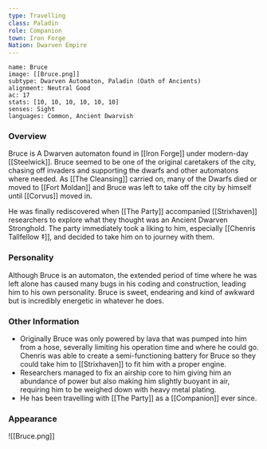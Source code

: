 ```yaml
---
type: Travelling
class: Paladin
role: Companion
town: Iron Forge
Nation: Dwarven Empire
---
```

```statblock
name: Bruce
image: [[Bruce.png]]
subtype: Dwarven Automaton, Paladin (Oath of Ancients)
alignment: Neutral Good
ac: 17
stats: [10, 10, 10, 10, 10, 10]
senses: Sight
languages: Common, Ancient Dwarvish
```

### Overview
Bruce is A Dwarven automaton found in [[Iron Forge]] under modern-day [[Steelwick]]. Bruce seemed to be one of the original caretakers of the city, chasing off invaders and supporting the dwarfs and other automatons where needed. As [[The Cleansing]] carried on, many of the Dwarfs died or moved to [[Fort Moldan]] and Bruce was left to take off the city by himself until [[Corvus]] moved in.

He was finally rediscovered when [[The Party]] accompanied [[Strixhaven]] researchers to explore what they thought was an Ancient Dwarven Stronghold. The party immediately took a liking to him, especially [[Chenris Tallfellow ‡]],  and decided to take him on to journey with them. 

### Personality 
Although Bruce is an automaton, the extended period of time where he was left alone has caused many bugs in his coding and construction, leading him to his own personality. Bruce is sweet, endearing and kind of awkward but is incredibly energetic in whatever he does.

### Other Information
- Originally Bruce was only powered by lava that was pumped into him from a hose, severally limiting his operation time and where he could go. Chenris was able to create a semi-functioning battery for Bruce so they could take him to [[Strixhaven]] to fit him with a proper engine. 
- Researchers managed to fix an airship core to him giving him an abundance of power but also making him slightly buoyant in air, requiring him to be weighed down with heavy metal plating. 
- He has been travelling with [[The Party]] as a [[Companion]] ever since.

### Appearance
![[Bruce.png]]